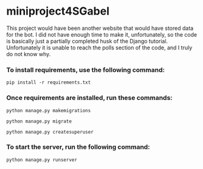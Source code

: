 # miniproject4SGabel

This project would have been another website that would have stored data for the bot.
I did not have enough time to make it, unfortunately, so the code is basically just a partially
completed husk of the Django tutorial. Unfortunately it is unable to reach the polls section of the code, and
I truly do not know why.

### To install requirements, use the following command:
```
pip install -r requirements.txt
```

### Once requirements are installed, run these commands:

```
python manage.py makemigrations
```

```
python manage.py migrate
```

```
python manage.py createsuperuser
```



### To start the server, run the following command:

```
python manage.py runserver
```